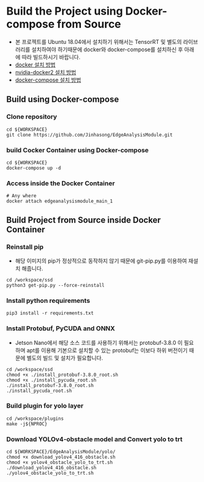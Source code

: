 # Build the Project using Docker-compose from Source
* 본 프로젝트를 Ubuntu 18.04에서 설치하기 위해서는 TensorRT 및 별도의 라이브러리를 설치하여야 하기때문에 docker와 docker-compose를 설치하신 후 아래에 따라 빌드하시기 바랍니다.
* [docker 설치 방법](https://velog.io/@jinhasong/Docker-install)
* [nvidia-docker2 설치 방법](https://velog.io/@jinhasong/Nvidia-docker2-install)
* [docker-compose 설치 방법](https://velog.io/@jinhasong/Docker-compose-install)

## Build using Docker-compose 
### Clone repository
```shell script
cd ${WORKSPACE}
git clone https://github.com/Jinhasong/EdgeAnalysisModule.git
```
### build Cocker Container using Docker-compose
```shell script
cd ${WORKSPACE}
docker-compose up -d
```
### Access inside the Docker Container
```shell script
# Any where
docker attach edgeanalysismodule_main_1
```

## Build Project from Source inside Docker Container
### Reinstall pip
* 해당 이미지의 pip가 정상적으로 동작하지 않기 때문에 git-pip.py를 이용하여 재설치 해줍니다.
```shell script
cd /workspace/ssd
python3 get-pip.py --force-reinstall
```
### Install python requirements
```shell script
pip3 install -r requirements.txt 
``` 

### Install Protobuf, PyCUDA and ONNX
* Jetson Nano에서 해당 소스 코드를 사용하기 위해서는 protobuf-3.8.0 이 필요하며 apt를 이용해 기본으로 설치할 수 있는 protobuf는 이보다 하위 버전이기 때문에 별도의 빌드 및 설치가 필요합니다.
```shell script
cd /workspace/ssd
chmod +x ./install_protobuf-3.8.0_root.sh
chmod +x ./install_pycuda_root.sh
./install_protobuf-3.8.0_root.sh
./install_pycuda_root.sh
```
### Build plugin for yolo layer
```shell script
cd /workspace/plugins
make -j${NPROC}
```
### Download YOLOv4-obstacle model and Convert yolo to trt
```shell script
cd ${WORKSPACE}/EdgeAnalysisModule/yolo/
chmod +x download_yolov4_416_obstacle.sh
chmod +x yolov4_obstacle_yolo_to_trt.sh
./download_yolov4_416_obstacle.sh
./yolov4_obstacle_yolo_to_trt.sh
```
